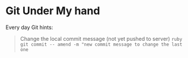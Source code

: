 Git Under My hand
=================

Every day Git hints:

> Change the local commit message (not yet pushed to server)
```ruby git commit -- amend -m "new commit message to change the last one ```
